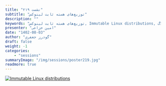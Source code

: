 ```yaml
---
title: "نشست ۲۱۹"
subtitle: "توزیع‌های هسته ثابت لینوکس"
description: ""
keywords: "توزیع‌های هسته ثابت لینوکس, Immutable Linux distributions, شیرازلاگ"
presenter: "امین خزاعی"
date: "1402-08-03"
author: "گودرز جعفری"
draft: false
weight: -1
categories:
    - "sessions"
summaryImage: "/img/sessions/poster219.jpg"
readmore: true
---
```

[![Immutable Linux distributions](/img/sessions/poster219.jpg)](/img/sessions/poster219.jpg)
